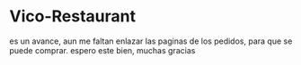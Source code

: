 # Vico-Restaurant


es un avance, aun me faltan enlazar las paginas de los pedidos, para que se puede comprar. espero este bien, muchas gracias
